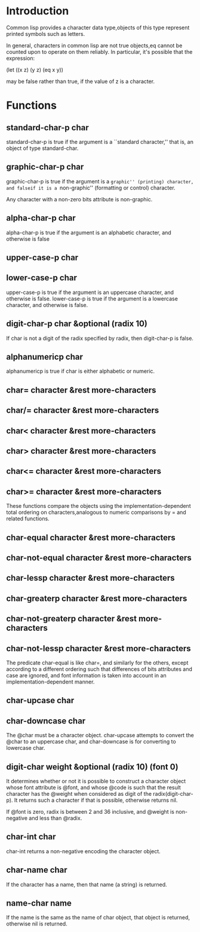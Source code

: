 
# Introduction

Common lisp provides a character data type,objects of this type represent printed
symbols such as letters.

In general, characters in common lisp are not true objects,eq cannot be counted
upon to operate on them reliably.
In particular, it's possible that the expression:

(let ((x z) (y z) (eq x y))

may be false rather than true, if the value of z is a character.


# Functions

## standard-char-p char

standard-char-p is true if the argument is a ``standard character,'' that is, an object
of type standard-char.

## graphic-char-p char

graphic-char-p is true if the argument is a ``graphic'' (printing) character, and falseif it is a ``non-graphic'' (formatting or control) character. 

Any character with a non-zero bits attribute is non-graphic.

## alpha-char-p char

alpha-char-p is true if the argument is an alphabetic character, and otherwise is false

## upper-case-p char
## lower-case-p char

upper-case-p is true if the argument is an uppercase character, and otherwise is false.
lower-case-p is true if the argument is a lowercase character, and otherwise is false.

## digit-char-p char &optional (radix 10)

If char is not a digit of the radix specified by radix, then digit-char-p is false.

## alphanumericp char

alphanumericp is true if char is either alphabetic or numeric.

## char= character &rest more-characters 
## char/= character &rest more-characters 
## char< character &rest more-characters 
## char> character &rest more-characters 
## char<= character &rest more-characters 
## char>= character &rest more-characters

These functions compare the objects using the implementation-dependent total ordering
on characters,analogous to numeric comparisons by = and related functions.

## char-equal character &rest more-characters 
## char-not-equal character &rest more-characters 
## char-lessp character &rest more-characters 
## char-greaterp character &rest more-characters 
## char-not-greaterp character &rest more-characters 
## char-not-lessp character &rest more-characters


The predicate char-equal is like char=, and similarly for the others, except according 
to a different ordering such that differences of bits attributes and case are ignored, 
and font information is taken into account in an implementation-dependent manner. 


## char-upcase char
## char-downcase char

The @char must be a character object.
char-upcase attempts to convert the @char to an uppercase char, and char-downcase is
for converting to lowercase char.


## digit-char weight &optional (radix 10) (font 0)

It determines whether or not it is possible to construct a character object whose
font attribute is @font, and whose @code is such that the result character has the 
@weight when considered as digit of the radix(digit-char-p).
It returns such a character if that is possible, otherwise returns nil.

If @font is zero, radix is between 2 and 36 inclusive, and @weight is non-negative and
less than @radix.


## char-int char

char-int returns a non-negative encoding the character object.


## char-name char

If the character has a name, then that name (a string) is returned.


## name-char name

If the name is the same as the name of char object, that object is returned,
otherwise nil is returned.


